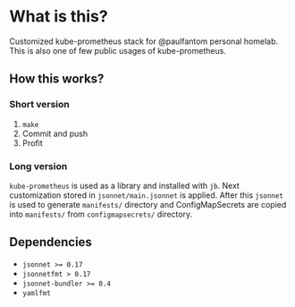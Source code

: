 # What is this?

Customized kube-prometheus stack for @paulfantom personal homelab. This is also one of few public usages of kube-prometheus.

## How this works?

### Short version

1. `make`
2. Commit and push
3. Profit

### Long version

`kube-prometheus` is used as a library and installed with `jb`. Next customization stored in `jsonnet/main.jsonnet` is
applied. After this `jsonnet` is used to generate `manifests/` directory and ConfigMapSecrets are copied into `manifests/`
from `configmapsecrets/` directory.

## Dependencies

- `jsonnet >= 0.17`
- `jsonnetfmt > 0.17`
- `jsonnet-bundler >= 0.4`
- `yamlfmt`
